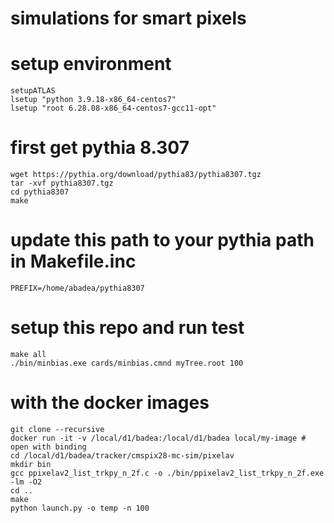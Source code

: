 # simulations for smart pixels

# setup environment
```
setupATLAS
lsetup "python 3.9.18-x86_64-centos7"
lsetup "root 6.28.08-x86_64-centos7-gcc11-opt"
```

# first get pythia 8.307
```
wget https://pythia.org/download/pythia83/pythia8307.tgz
tar -xvf pythia8307.tgz
cd pythia8307
make
````

# update this path to your pythia path in Makefile.inc
`PREFIX=/home/abadea/pythia8307`

# setup this repo and run test
```
make all
./bin/minbias.exe cards/minbias.cmnd myTree.root 100
```

# with the docker images
```
git clone --recursive
docker run -it -v /local/d1/badea:/local/d1/badea local/my-image # open with binding
cd /local/d1/badea/tracker/cmspix28-mc-sim/pixelav
mkdir bin
gcc ppixelav2_list_trkpy_n_2f.c -o ./bin/ppixelav2_list_trkpy_n_2f.exe -lm -O2
cd ..
make
python launch.py -o temp -n 100
```

